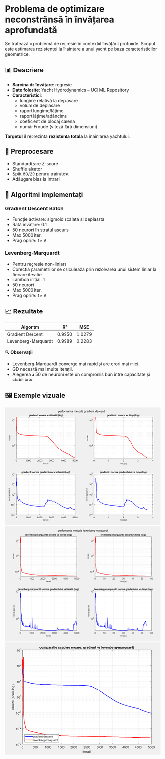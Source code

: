 # Problema de optimizare neconstrânsă în învățarea aprofundată

Se tratează o problemă de regresie în contextul învățării profunde. Scopul este estimarea rezistenței la înaintare a unui yacht pe baza caracteristicilor geometrice.

## 📊 Descriere

- **Sarcina de învățare**: regresie
- **Date folosite**: Yacht Hydrodynamics – UCI ML Repository
- **Caracteristici**:
  - lungime relativă la deplasare
  - volum de deplasare
  - raport lungime/lățime
  - raport lățime/adâncime
  - coeficient de blocaj carena
  - număr Froude (viteză fără dimensiuni)
    
**Targetul** il reprezinta **rezistenta totala** la inaintarea yachtului.

## 🧪 Preprocesare

- Standardizare Z-score
- Shuffle aleator
- Split 80/20 pentru train/test
- Adăugare bias la intrari

## 🧠 Algoritmi implementați

### Gradient Descent Batch
- Funcție activare: sigmoid scalata si deplasata
- Rată învățare: 0.1
- 50 neuroni în stratul ascuns
- Max 5000 iter.
- Prag oprire: `1e-6`

### Levenberg-Marquardt
- Pentru regresie non-liniara
- Corectia parametrilor se calculeaza prin rezolvarea unui sistem liniar la fiecare iteratie.
- Lambda inițial: 1
- 50 neuroni
- Max 5000 iter.
- Prag oprire: `1e-6`

## 📈 Rezultate

| Algoritm               | R²     | MSE     |
|------------------------|--------|---------|
| Gradient Descent       | 0.9950 | 1.0279  |
| Levenberg-Marquardt    | 0.9989 | 0.2283  |

🔍 **Observații**:
- Levenberg-Marquardt converge mai rapid și are erori mai mici.
- GD necesită mai multe iterații.
- Alegerea a 50 de neuroni este un compromis bun între capacitate și stabilitate.

## 🖼️ Exemple vizuale

![Grafic erori](grafic_erori_gradient.png)
![Grafic erori](grafic_erori_lm.png)
![Grafic erori](grafic_comparatie.png)
